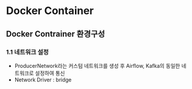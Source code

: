 # Docker Container 
## Docker Contrainer 환경구성
### 1.1 네트워크 설정
- ProducerNetwork라는 커스텀 네트워크를 생성 후 Airflow, Kafka의 동일한 네트워크로 설정하여 통신
- Network Driver : bridge
